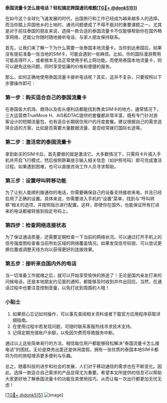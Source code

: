 **泰国流量卡怎么接电话？轻松搞定跨国通讯难题[[TG💪+ @donk5151](https://t.me/s/donk5151)]**

在如今这个全球化飞速发展的时代，出国旅行和工作已经成为越来越多人的选择。而当你踏上异国他乡的土地时，通讯问题便成了不得不面对的重要课题之一。尤其是对于前往泰国的朋友来说，选择一款合适的泰国流量卡不仅能够帮助你在国外畅享网络，还能让你随时随地接听电话，与家人朋友保持联系。

首先，让我们来了解一下为什么需要一张泰国本地流量卡。当你到达泰国后，如果没有提前准备一张当地的SIM卡，可能会遇到一些麻烦。比如，你的国际漫游费用可能高得吓人，或者根本无法正常使用手机上网功能。而使用泰国本地流量卡，则可以避免这些问题，同时享受低廉的价格和便捷的服务。

那么，如何正确地使用泰国流量卡接听电话呢？其实，这并不复杂，只要按照以下步骤操作即可：

### 第一步：购买适合自己的泰国流量卡

在泰国各大机场、商场以及街头便利店都能找到售卖SIM卡的地方。通常情况下，三大运营商TrueMove H、AIS和DTAC提供的套餐都非常丰富，既有专门针对游客设计的短期流量包，也有适合长期居住用户的月度套餐。建议根据自己的需求选择合适的方案，比如是否需要大量数据流量、是否经常拨打国际长途等。

### 第二步：激活您的泰国流量卡

拿到新买的SIM卡后，首先要做的就是激活它。大多数情况下，只需将卡片插入手机并开启飞行模式，然后按照屏幕提示输入相关信息（如护照号码）即可完成激活过程。如果遇到困难，也可以直接咨询工作人员寻求帮助。

### 第三步：设置呼叫转移功能

为了让别人能顺利拨通你的电话，你需要确保自己的设备支持接收来电，并且已经启用了正确的设置。具体来说，你需要进入手机的“设置”菜单，找到与“呼叫转移”相关的选项，并按照指示进行配置。这样，即使你在国外，也能保证所有打进来的电话都被转接到指定号码上。

### 第四步：检查网络连接状态

为了保证通话质量，还需要定期检查一下当前的网络状况。可以通过打开手机上的信号强度图标查看当前所处区域的网络覆盖情况。如果发现信号较弱，可以尝试更换位置或调整天线方向以获得更好的连接效果。

### 第五步：接听来自国内外的电话

当一切准备工作就绪之后，就可以开始享受愉快的旅途了！无论是国内亲友打来的问候电话，还是本地朋友约见面的通知，都能够及时收到并作出回应。当然，在通话过程中也要注意控制音量，以免打扰到周围的人哦！

### 小贴士

1. 如果担心忘记如何操作，可以事先查阅相关资料或者下载官方应用程序获取详细指南。
2. 在使用过程中若发现问题，可随时联系客服热线寻求技术支持。
3. 记得定期充值账户余额，以免因欠费而导致服务中断。

通过以上这些简单易行的方法，相信每位用户都能够轻松解决“泰国流量卡怎么接电话”的困扰。无论是商务出差还是休闲度假，拥有一张优质的泰国本地SIM卡都将为你的旅程增添更多便利与乐趣。

总之，随着科技的进步和社会的发展，人们对于移动通信的需求也在不断变化。因此，选择一款适合自己需求的产品显得尤为重要。希望本文所提供的信息可以帮助大家更好地了解泰国流量卡的功能及其使用技巧，从而让每一次出行都更加无忧无虑！

[[TG💪+ @donk5151](https://t.me/s/donk5151) ![Image](https://i.postimg.cc/rwNCRYN7/Snipaste-2025-04-30-17-27-05.png)]